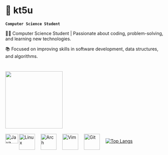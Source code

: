 # 💠 kt5u
**`Computer Science Student`**

👨‍💻 Computer Science Student | Passionate about coding, problem-solving, and learning new technologies.

📚 Focused on improving skills in software development, data structures, and algorithms.

#
<div>
<a href="https://www.github.com/kt5u">
  <img height ="180em" src="https://github-readme-stats.vercel.app/api?username=kt5u&show_icons=true&theme=transparent&)](https://github.com/kt5u/github-readme-stats">
</div>
  
<div style="display: inline_block"><br>
<img align="left" alt="Java" height="30" width="40" src="https://cdn.jsdelivr.net/gh/devicons/devicon/icons/java/java-original.svg"/>
<img align="left" alt="Linux" width="50px" style="padding-right:15px;" src="https://cdn.jsdelivr.net/gh/devicons/devicon@latest/icons/linux/linux-original.svg">
<img align="left" alt="Arch" width="50px" style="padding-right:15px;" src="https://cdn.jsdelivr.net/gh/devicons/devicon@latest/icons/archlinux/archlinux-original.svg">
<img align="left" alt="Vim" width="50px" style="padding-right:15px;" src="https://cdn.jsdelivr.net/gh/devicons/devicon@latest/icons/vim/vim-original.svg">
<img align="left" alt="Git" width="50px" style="padding-right:15px;" src="https://cdn.jsdelivr.net/gh/devicons/devicon@latest/icons/git/git-plain.svg">

[![Top Langs](https://github-readme-stats.vercel.app/api/top-langs/?username=kt5u)](https://github.com/anuraghazra/github-readme-stats)






